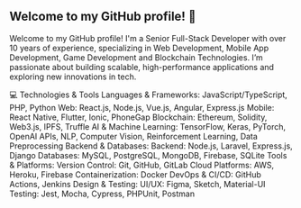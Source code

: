 ## Welcome to my GitHub profile! 👋

Welcome to my GitHub profile! I'm a Senior Full-Stack Developer with over 10 years of experience, specializing in Web Development, Mobile App Development, Game Development and Blockchain Technologies. I’m passionate about building scalable, high-performance applications and exploring new innovations in tech.

💻 Technologies & Tools
Languages & Frameworks:
JavaScript/TypeScript, PHP, Python
Web: React.js, Node.js, Vue.js, Angular, Express.js
Mobile: React Native, Flutter, Ionic, PhoneGap
Blockchain: Ethereum, Solidity, Web3.js, IPFS, Truffle
AI & Machine Learning: TensorFlow, Keras, PyTorch, OpenAI APIs, NLP, Computer Vision, Reinforcement Learning, Data Preprocessing
Backend & Databases:
Backend: Node.js, Laravel, Express.js, Django
Databases: MySQL, PostgreSQL, MongoDB, Firebase, SQLite
Tools & Platforms:
Version Control: Git, GitHub, GitLab
Cloud Platforms: AWS, Heroku, Firebase
Containerization: Docker
DevOps & CI/CD: GitHub Actions, Jenkins
Design & Testing:
UI/UX: Figma, Sketch, Material-UI
Testing: Jest, Mocha, Cypress, PHPUnit, Postman
